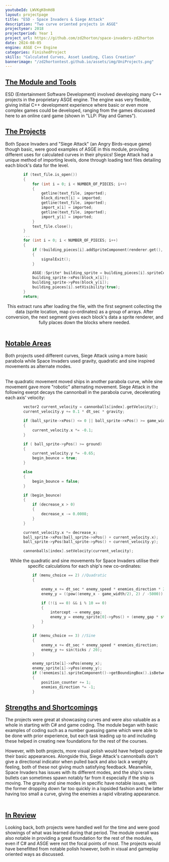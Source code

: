 ```yaml
---
youtubeId: LWVKgK0nHd8
layout: projectpage
title: "ESD - Space Invaders & Siege Attack"
description: "Two curve oriented projects in ASGE"
projectyear: 2018
projectperiod: Year 1
project_url: https://github.com/zd2horton/space-invaders-zd2horton
date: 2024-08-05
engine: ASGE C++ Engine
categories: FinishedProject
skills: "Calculated Curves, Asset Loading, Class Creation"
bannerimage: "/zd2hortontest.github.io/assets/img/UniProjects.png"
---
```

<p style="text-align: center;">
<h2><ins>The Module and Tools</ins></h2>
ESD (Entertainment Software Development) involved developing many C++ projects in the proprietary ASGE engine. The engine was very flexible, giving initial C++ development experience where basic or even more complex games could be developed, ranging from the games discussed here to an online card game (shown in "LLP: Play and Games").<br>

<h2><ins>The Projects</ins></h2>
Both Space Invaders and "Siege Attack" (an Angry Birds-esque game) though basic, were good examples of ASGE in this module, providing different uses for calculated curves in their physics! Siege Attack had a unique method of importing levels, done through loading text files detailing each block's data for the level. </p>

```cpp
		if (text_file.is_open())
		{
			for (int i = 0; i < NUMBER_OF_PIECES; i++)
			{
				getline(text_file, imported);
				block_direct[i] = imported;
				getline(text_file, imported);
				import_x[i] = imported;
				getline(text_file, imported);
				import_y[i] = imported;
			}
			text_file.close();
		}
		...
		for (int i = 0; i < NUMBER_OF_PIECES; i++)
		{
			if (!building_pieces[i].addSpriteComponent(renderer.get(), block_direct[i]))
			{
				signalExit();
			}

			ASGE::Sprite* building_sprite = building_pieces[i].spriteComponent()->getSprite();
			building_sprite->xPos(block_x[i]);
			building_sprite->yPos(block_y[i]);
			building_pieces[i].setVisibility(true);
		}
		return;
```

<p style="text-align: center;">
This extract runs after loading the file, with the first segment collecting the data (sprite location, map co-ordinates) as a group of arrays. After conversion, the next segment gives each block's data a sprite renderer, and fully places down the blocks where needed.<br><br>


<h2><ins>Notable Areas</ins></h2>
Both projects used different curves, Siege Attack using a more basic parabola while Space Invaders used gravity, quadratic and sine inspired movements as alternate modes.<br><br>

The quadratic movement moved ships in another parabola curve, while sine movement gave more "robotic" alternating movement. Siege Attack in the following exerpt decays the cannonball in the parabola curve, decelerating each axis' velocity:
</p>

```cpp
		vector2 current_velocity = cannonballs[index].getVelocity();
		current_velocity.y += 0.1 * dt_sec * gravity;

		if (ball_sprite->xPos() <= 0 || ball_sprite->xPos() >= game_width)
		{
			current_velocity.x *= -0.1;
		}

		if ( ball_sprite->yPos() >= ground)
		{
			current_velocity.y *= -0.65;
			begin_bounce = true;
		}

		else
		{
			begin_bounce = false;
		}

		if (begin_bounce)
		{
			if (decrease_x > 0)
			{
				decrease_x -= 0.0008;
			}
		}

		current_velocity.x *= decrease_x;
		ball_sprite->xPos(ball_sprite->xPos() + current_velocity.x);
		ball_sprite->yPos(ball_sprite->yPos() + current_velocity.y);

		cannonballs[index].setVelocity(current_velocity);
```
		
<p style="text-align: center;">
While the quadratic and sine movements for Space Invaders utilise their specific calculations for each ship's new co-ordinates:
</p>

```cpp
			if (menu_choice == 2) //Quadratic
			{

				enemy_x += dt_sec * enemy_speed * enemies_direction * 2;
				enemy_y = ((pow((enemy_x - game_width/2), 2) / -5000)) - intercept; 

				if (!(i == 0) && i % 10 == 0) 
				{
					intercept -= enemy_gap; 
					enemy_y = enemy_sprite[0]->yPos() + (enemy_gap * std::floor(i / 10));
				}
			}

			if (menu_choice == 3) //Sine
			{
				enemy_x += dt_sec * enemy_speed * enemies_direction;
				enemy_y += sin(ticks / 20);
			}

			enemy_sprite[i]->xPos(enemy_x);
			enemy_sprite[i]->yPos(enemy_y);
			if (!enemies[i].spriteComponent()->getBoundingBox().isBetween(enemy_sprite[i]->xPos(), 100, game_width - 200))
			{
				position_counter += 1;
				enemies_direction *= -1;
			}
```

<h2><ins>Strengths and Shortcomings</ins></h2>
The projects were great at showcasing curves and were also valuable as a whole in starting with C# and game coding. The module began with basic examples of coding such as a number guessing game which were able to be done with prior experience, but each task leading up to and including these helped in creating new foundations for the rest of the courses.<br>

However, with both projects, more visual polish would have helped upgrade their basic appearances. Alongside this, Siege Attack's cannonballs don't give a directional indicator when pulled back and also lack a weighty feeling, both of these not giving much satisfying feedback. Meanwhile, Space Invaders has issues with its different modes, and the ship's owns bullets can sometimes spawn notably far from it especially if the ship is moving. The gravity and sine modes in specific have notable issues, with the former dropping down far too quickly in a lopsided fashion and the latter having too small a curve, giving the enemies a rapid vibrating appearance.<br><br>


<h2><ins>In Review</ins></h2>
Looking back, both projects were handled well for the time and were good showings of what was learned during that period. The module overall was also notable in providing a great foundation for the rest of the modules, even if C# and ASGE were not the focal points of most. The projects would have benefitted from notable polish however, both in visual and gameplay oriented ways as discussed.